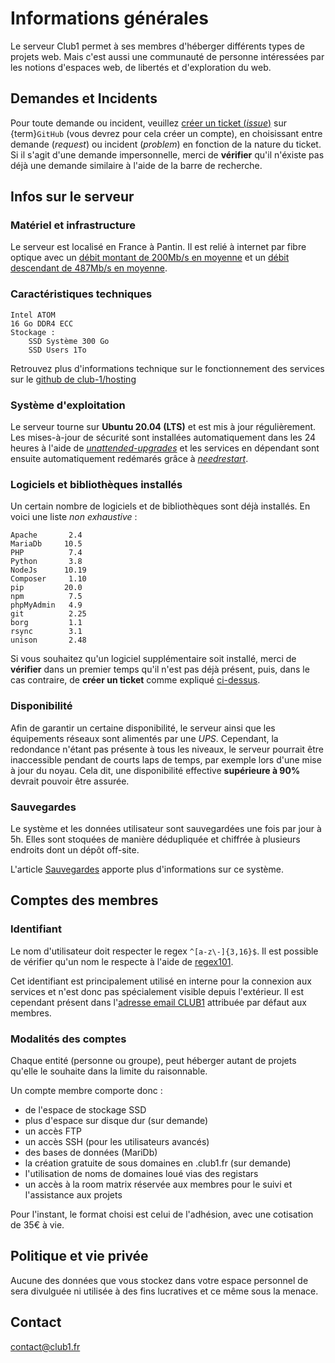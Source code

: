 Informations générales
======================

Le serveur Club1 permet à ses membres d'héberger différents types de projets web. 
Mais c'est aussi une communauté de personne intéressées par les notions d'espaces web,
de libertés et d'exploration du web.

Demandes et Incidents
---------------------

Pour toute demande ou incident, veuillez [créer un ticket (_issue_)](https://github.com/club-1/hosting/issues)
sur {term}`GitHub` (vous devrez pour cela créer un compte), en choisissant entre demande
(_request_) ou incident (_problem_) en fonction de la nature du ticket.
Si il s'agit d'une demande impersonnelle, merci de **vérifier** qu'il n'éxiste pas
déjà une demande similaire à l'aide de la barre de recherche.


Infos sur le serveur
--------------------

### Matériel et infrastructure

Le serveur est localisé en France à Pantin. Il est relié à internet par fibre
optique avec un [débit montant de 200Mb/s en moyenne](https://www.nperf.com/fr/r/338260996-nDOmVdkc) et un [débit descendant de 487Mb/s en moyenne](https://www.nperf.com/fr/r/338260996-nDOmVdkc).

### Caractéristiques techniques

    Intel ATOM
    16 Go DDR4 ECC
    Stockage :
        SSD Système 300 Go
        SSD Users 1To

Retrouvez plus d'informations technique sur le fonctionnement des services sur 
le [github de club-1/hosting](https://github.com/club-1/hosting#readme)


### Système d'exploitation

Le serveur tourne sur **Ubuntu 20.04 (LTS)** et est mis à jour régulièrement.
Les mises-à-jour de sécurité sont installées automatiquement dans les 24 heures
à l'aide de [_unattended-upgrades_](https://wiki.debian.org/fr/unattended-upgrades)
et les services en dépendant sont ensuite automatiquement redémarés grâce à
[_needrestart_](https://packages.debian.org/fr/stable/needrestart).

### Logiciels et bibliothèques installés

Un certain nombre de logiciels et de bibliothèques sont déjà installés.
En voici une liste _non exhaustive_ :

    Apache       2.4
    MariaDb     10.5
    PHP          7.4
    Python       3.8
    NodeJs      10.19
    Composer     1.10
    pip         20.0
    npm          7.5
    phpMyAdmin   4.9
    git          2.25
    borg         1.1
    rsync        3.1
    unison       2.48

Si vous souhaitez qu'un logiciel supplémentaire soit installé, merci de
**vérifier** dans un premier temps qu'il n'est pas déjà présent, puis, dans
le cas contraire, de **créer un ticket** comme expliqué [ci-dessus](#demandes-et-incidents).

### Disponibilité

Afin de garantir un certaine disponibilité, le serveur ainsi que les équipements
réseaux sont alimentés par une _UPS_. Cependant, la redondance n'étant pas
présente à tous les niveaux, le serveur pourrait être inaccessible pendant
de courts laps de temps, par exemple lors d'une mise à jour du noyau.
Cela dit, une disponibilité effective **supérieure à 90%** devrait pouvoir être
assurée.

### Sauvegardes

Le système et les données utilisateur sont sauvegardées une fois par jour à 5h.
Elles sont stoquées de manière dédupliquée et chiffrée à plusieurs endroits dont un dépôt off-site.

L'article [Sauvegardes](https://club1.fr/backups/) apporte plus d'informations sur ce système.


Comptes des membres
-------------------

### Identifiant
Le nom d'utilisateur doit respecter le regex `^[a-z\-]{3,16}$`.
Il est possible de vérifier qu'un nom le respecte à l'aide de [regex101](https://regex101.com/r/AilLZw/1).

Cet identifiant est principalement utilisé en interne pour la connexion aux services
et n'est donc pas spécialement visible depuis l'extérieur.
Il est cependant présent dans l'[adresse email CLUB1](/services/email.md) attribuée par défaut aux membres.

### Modalités des comptes

Chaque entité (personne ou groupe), 
peut héberger autant de projets qu'elle le souhaite dans la limite du raisonnable.

Un compte membre comporte donc :

- de l'espace de stockage SSD
- plus d'espace sur disque dur (sur demande)
- un accès FTP
- un accès SSH (pour les utilisateurs avancés)
- des bases de données (MariDb)
- la création gratuite de sous domaines en .club1.fr (sur demande)
- l'utilisation de noms de domaines loué vias des registars
- un accès à la room matrix réservée aux membres pour le suivi et l'assistance aux projets

Pour l'instant, le format choisi est celui de l'adhésion, 
avec une cotisation de 35€ à vie.

Politique et vie privée
-----------------------

Aucune des données que vous stockez dans votre espace personnel de sera
divulguée ni utilisée à des fins lucratives et ce même sous la menace.

Contact
-------

contact@club1.fr
